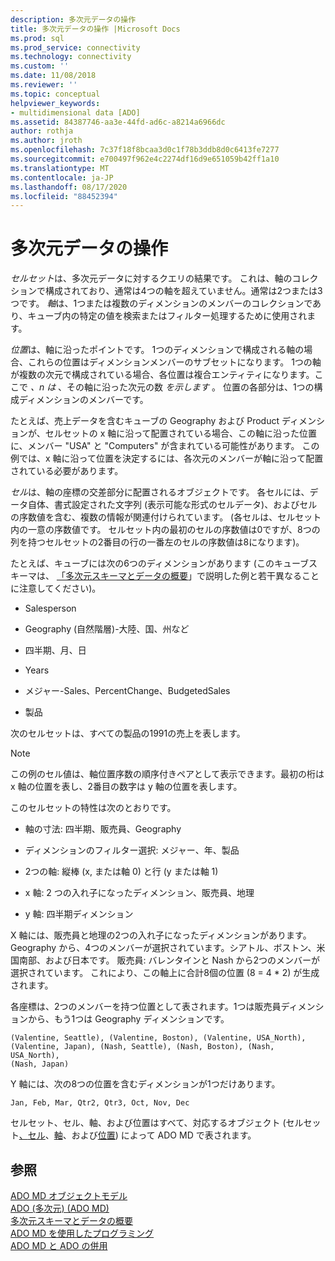```yaml
---
description: 多次元データの操作
title: 多次元データの操作 |Microsoft Docs
ms.prod: sql
ms.prod_service: connectivity
ms.technology: connectivity
ms.custom: ''
ms.date: 11/08/2018
ms.reviewer: ''
ms.topic: conceptual
helpviewer_keywords:
- multidimensional data [ADO]
ms.assetid: 84387746-aa3e-44fd-ad6c-a8214a6966dc
author: rothja
ms.author: jroth
ms.openlocfilehash: 7c37f18f8bcaa3d0c1f78b3ddb8d0c6413fe7277
ms.sourcegitcommit: e700497f962e4c2274df16d9e651059b42ff1a10
ms.translationtype: MT
ms.contentlocale: ja-JP
ms.lasthandoff: 08/17/2020
ms.locfileid: "88452394"
---
```

# <a name="working-with-multidimensional-data"></a>多次元データの操作
*セルセット*は、多次元データに対するクエリの結果です。 これは、軸のコレクションで構成されており、通常は4つの軸を超えていません。通常は2つまたは3つです。 *軸*は、1つまたは複数のディメンションのメンバーのコレクションであり、キューブ内の特定の値を検索またはフィルター処理するために使用されます。  
  
 *位置*は、軸に沿ったポイントです。 1つのディメンションで構成される軸の場合、これらの位置はディメンションメンバーのサブセットになります。 1つの軸が複数の次元で構成されている場合、各位置は複合エンティティになります。ここで *、n は* 、その軸に沿った次元の数 *を示します* 。 位置の各部分は、1つの構成ディメンションのメンバーです。  
  
 たとえば、売上データを含むキューブの Geography および Product ディメンションが、セルセットの x 軸に沿って配置されている場合、この軸に沿った位置に、メンバー "USA" と "Computers" が含まれている可能性があります。 この例では、x 軸に沿って位置を決定するには、各次元のメンバーが軸に沿って配置されている必要があります。  
  
 *セル*は、軸の座標の交差部分に配置されるオブジェクトです。 各セルには、データ自体、書式設定された文字列 (表示可能な形式のセルデータ)、およびセルの序数値を含む、複数の情報が関連付けられています。 (各セルは、セルセット内の一意の序数値です。 セルセット内の最初のセルの序数値は0ですが、8つの列を持つセルセットの2番目の行の一番左のセルの序数値は8になります)。  
  
 たとえば、キューブには次の6つのディメンションがあります (このキューブスキーマは、 [「多次元スキーマとデータの概要](../../../ado/guide/multidimensional/overview-of-multidimensional-schemas-and-data.md)」で説明した例と若干異なることに注意してください)。  
  
-   Salesperson  
  
-   Geography (自然階層)-大陸、国、州など  
  
-   四半期、月、日  
  
-   Years  
  
-   メジャー-Sales、PercentChange、BudgetedSales  
  
-   製品  
  
 次のセルセットは、すべての製品の1991の売上を表します。  
  
> [!NOTE]
>  この例のセル値は、軸位置序数の順序付きペアとして表示できます。最初の桁は x 軸の位置を表し、2番目の数字は y 軸の位置を表します。  
  
 このセルセットの特性は次のとおりです。  
  
-   軸の寸法: 四半期、販売員、Geography  
  
-   ディメンションのフィルター選択: メジャー、年、製品  
  
-   2つの軸: 縦棒 (x, または軸 0) と行 (y または軸 1)  
  
-   x 軸: 2 つの入れ子になったディメンション、販売員、地理  
  
-   y 軸: 四半期ディメンション  
  
 X 軸には、販売員と地理の2つの入れ子になったディメンションがあります。 Geography から、4つのメンバーが選択されています。シアトル、ボストン、米国南部、および日本です。 販売員: バレンタインと Nash から2つのメンバーが選択されています。 これにより、この軸上に合計8個の位置 (8 = 4 * 2) が生成されます。  
  
 各座標は、2つのメンバーを持つ位置として表されます。1つは販売員ディメンションから、もう1つは Geography ディメンションです。  
  
```console
(Valentine, Seattle), (Valentine, Boston), (Valentine, USA_North),  
(Valentine, Japan), (Nash, Seattle), (Nash, Boston), (Nash, USA_North),  
(Nash, Japan)  
```  
  
 Y 軸には、次の8つの位置を含むディメンションが1つだけあります。  
  
```console
Jan, Feb, Mar, Qtr2, Qtr3, Oct, Nov, Dec  
```  
  
 セルセット、セル、軸、および位置はすべて、対応するオブジェクト (セルセット[、](../../../ado/reference/ado-md-api/cellset-object-ado-md.md)[セル](../../../ado/reference/ado-md-api/cell-object-ado-md.md)、[軸](../../../ado/reference/ado-md-api/axis-object-ado-md.md)、および[位置](../../../ado/reference/ado-md-api/position-object-ado-md.md)) によって ADO MD で表されます。  
  
## <a name="see-also"></a>参照  
 [ADO MD オブジェクトモデル](../../../ado/reference/ado-md-api/ado-md-object-model.md)   
 [ADO (多次元) (ADO MD)](../../../ado/guide/multidimensional/ado-multidimensional-ado-md.md)   
 [多次元スキーマとデータの概要](../../../ado/guide/multidimensional/overview-of-multidimensional-schemas-and-data.md)   
 [ADO MD を使用したプログラミング](../../../ado/guide/multidimensional/programming-with-ado-md.md)   
 [ADO MD と ADO の併用](../../../ado/guide/multidimensional/using-ado-with-ado-md.md)
